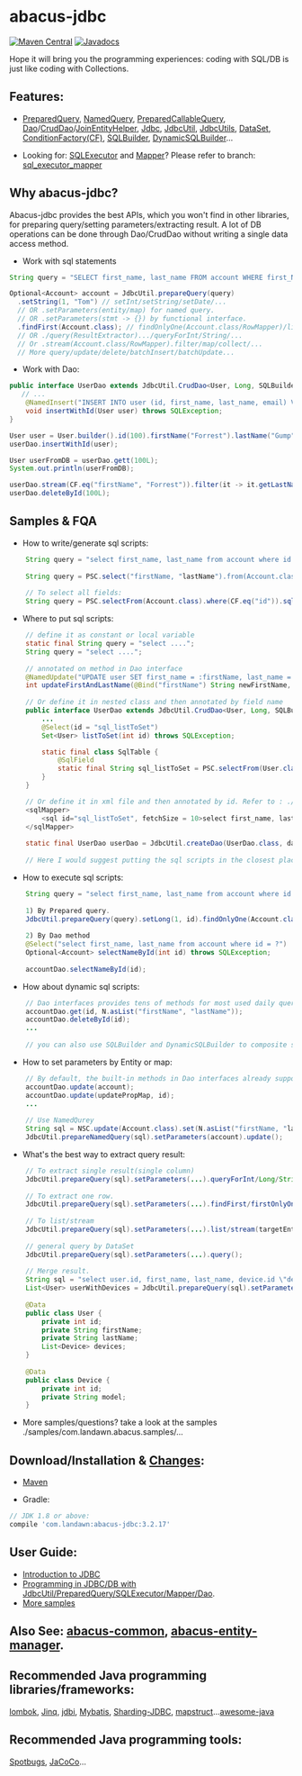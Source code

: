 # abacus-jdbc

[![Maven Central](https://img.shields.io/maven-central/v/com.landawn/abacus-jdbc.svg)](https://maven-badges.herokuapp.com/maven-central/com.landawn/abacus-jdbc/)
[![Javadocs](https://img.shields.io/badge/javadoc-3.2.17-brightgreen.svg)](https://www.javadoc.io/doc/com.landawn/abacus-jdbc/3.2.17/index.html)

Hope it will bring you the programming experiences: coding with SQL/DB is just like coding with Collections.

## Features:



*  [PreparedQuery](https://htmlpreview.github.io/?https://github.com/landawn/abacus-jdbc/blob/master/docs/PreparedQuery_view.html), 
[NamedQuery](https://htmlpreview.github.io/?https://github.com/landawn/abacus-jdbc/blob/master/docs/NamedQuery_view.html), 
[PreparedCallableQuery](https://htmlpreview.github.io/?https://github.com/landawn/abacus-jdbc/blob/master/docs/PreparedCallableQuery_view.html), 
[Dao](https://htmlpreview.github.io/?https://github.com/landawn/abacus-jdbc/blob/master/docs/Dao_view.html)/[CrudDao](https://htmlpreview.github.io/?https://github.com/landawn/abacus-jdbc/blob/master/docs/CrudDao_view.html)/[JoinEntityHelper](https://htmlpreview.github.io/?https://github.com/landawn/abacus-jdbc/blob/master/docs/JoinEntityHelper_view.html), 
[Jdbc](https://htmlpreview.github.io/?https://github.com/landawn/abacus-jdbc/blob/master/docs/Jdbc_view.html),
[JdbcUtil](https://htmlpreview.github.io/?https://github.com/landawn/abacus-jdbc/blob/master/docs/JdbcUtil_view.html),
[JdbcUtils](https://htmlpreview.github.io/?https://github.com/landawn/abacus-jdbc/blob/master/docs/JdbcUtils_view.html),
[DataSet](https://htmlpreview.github.io/?https://github.com/landawn/abacus-jdbc/blob/master/docs/DataSet_view.html), 
[ConditionFactory(CF)](https://htmlpreview.github.io/?https://github.com/landawn/abacus-jdbc/blob/master/docs/ConditionFactory_view.html), 
[SQLBuilder](https://htmlpreview.github.io/?https://github.com/landawn/abacus-jdbc/blob/master/docs/SQLBuilder_view.html), 
[DynamicSQLBuilder](https://htmlpreview.github.io/?https://github.com/landawn/abacus-jdbc/blob/master/docs/DynamicSQLBuilder_view.html)...


* Looking for: 
[SQLExecutor](https://htmlpreview.github.io/?https://github.com/landawn/abacus-jdbc/blob/master/docs/SQLExecutor_view.html) and [Mapper](https://htmlpreview.github.io/?https://github.com/landawn/abacus-jdbc/blob/master/docs/Mapper_view.html)? Please refer to branch: [sql_executor_mapper](https://github.com/landawn/abacus-jdbc/tree/sql_executor_mapper)


## Why abacus-jdbc?

Abacus-jdbc provides the best APIs, which you won't find in other libraries, for preparing query/setting parameters/extracting result. A lot of DB operations can be done through Dao/CrudDao without writing a single data access method.

* Work with sql statements
```java
String query = "SELECT first_name, last_name FROM account WHERE first_Name = ?";

Optional<Account> account = JdbcUtil.prepareQuery(query)
  .setString(1, "Tom") // setInt/setString/setDate/...
  // OR .setParameters(entity/map) for named query.
  // OR .setParameters(stmt -> {}) by functional interface.
  .findFirst(Account.class); // findOnlyOne(Account.class/RowMapper)/list/...
  // OR ./query(ResultExtractor).../queryForInt/String/...
  // Or .stream(Account.class/RowMapper).filter/map/collect/...
  // More query/update/delete/batchInsert/batchUpdate...
```

* Work with Dao:
```java
public interface UserDao extends JdbcUtil.CrudDao<User, Long, SQLBuilder.PSC, UserDao> {
   // ...
    @NamedInsert("INSERT INTO user (id, first_name, last_name, email) VALUES (:id, :firstName, :lastName, :email)")
    void insertWithId(User user) throws SQLException;
}

User user = User.builder().id(100).firstName("Forrest").lastName("Gump").email("123@email.com").build();
userDao.insertWithId(user);

User userFromDB = userDao.gett(100L);
System.out.println(userFromDB);

userDao.stream(CF.eq("firstName", "Forrest")).filter(it -> it.getLastName().equals("Gump"));
userDao.deleteById(100L);

```

## Samples & FQA
* How to write/generate sql scripts:

```java
    String query = "select first_name, last_name from account where id = ?"; // write by yourself.
    
    String query = PSC.select("firstName, "lastName").from(Account.class).where(CF.eq("id")).sql(); // use SQLBuilder
    
    // To select all fields:
    String query = PSC.selectFrom(Account.class).where(CF.eq("id")).sql();
```

* Where to put sql scripts:

```java
    // define it as constant or local variable
    static final String query = "select ....";
    String query = "select ....";
    
    // annotated on method in Dao interface
    @NamedUpdate("UPDATE user SET first_name = :firstName, last_name = :lastName WHERE id = :id")
    int updateFirstAndLastName(@Bind("firstName") String newFirstName, @Bind("lastName") String newLastName, @Bind("id") long id) throws SQLException;
    
    // Or define it in nested class and then annotated by field name
    public interface UserDao extends JdbcUtil.CrudDao<User, Long, SQLBuilder.PSC, UserDao>, JdbcUtil.JoinEntityHelper<User, SQLBuilder.PSC, UserDao> {
        ...
        @Select(id = "sql_listToSet")
        Set<User> listToSet(int id) throws SQLException;

        static final class SqlTable {
            @SqlField
            static final String sql_listToSet = PSC.selectFrom(User.class).where(CF.gt("id")).sql();
        }
    }

    // Or define it in xml file and then annotated by id. Refer to : ./schema/SQLMapper.xsd
    <sqlMapper>
        <sql id="sql_listToSet", fetchSize = 10>select first_name, last_name from user where id = ?</sql>
    </sqlMapper>
    
    static final UserDao userDao = JdbcUtil.createDao(UserDao.class, dataSource, sqlMapper);
    
    // Here I would suggest putting the sql scripts in the closest place where it will be executed.
```

* How to execute sql scripts:

```java
    String query = "select first_name, last_name from account where id = ?";
    
    1) By Prepared query.
    JdbcUtil.prepareQuery(query).setLong(1, id).findOnlyOne(Account.class); // or .findFirst/list/stream...
    
    2) By Dao method
    @Select("select first_name, last_name from account where id = ?")
    Optional<Account> selectNameById(int id) throws SQLException;
    
    accountDao.selectNameById(id);
```

* How about dynamic sql scripts:

```java
    // Dao interfaces provides tens of methods for most used daily query.
    accountDao.get(id, N.asList("firstName", "lastName"));
    accountDao.deleteById(id);
    ...
    
    // you can also use SQLBuilder and DynamicSQLBuilder to composite sql scripts.
```

* How to set parameters by Entity or map:

```java
    // By default, the built-in methods in Dao interfaces already support entity/Map parameters. 
    accountDao.update(account);
    accountDao.update(updatePropMap, id);
    ...
    
    // Use NamedQurey
    String sql = NSC.update(Account.class).set(N.asList("firstName, "lastName")).where(CF.eq("id")).sql();
    JdbcUtil.prepareNamedQuery(sql).setParameters(account).update();
```

* What's the best way to extract query result:

```java
    // To extract single result(single column)
    JdbcUtil.prepareQuery(sql).setParameters(...).queryForInt/Long/String/SingleResult/...  
    
    // To extract one row.
    JdbcUtil.prepareQuery(sql).setParameters(...).findFirst/firstOnlyOne(targetEntityClass/rowMapper/biRowMapper...);
    
    // To list/stream
    JdbcUtil.prepareQuery(sql).setParameters(...).list/stream(targetEntityClass/rowMapper/biRowMapper...);
    
    // general query by DataSet
    JdbcUtil.prepareQuery(sql).setParameters(...).query();
    
    // Merge result.
    String sql = "select user.id, first_name, last_name, device.id \"devices.id\", device.model \"devices.model\" from user left join device on user.id = device.user_id;
    List<User> userWithDevices = JdbcUtil.prepareQuery(sql).setParameters(...).query().toMergedEntities(User.class);
    
    @Data
    public class User {
    	private int id;
    	private String firstName;
    	private String lastName;
    	List<Device> devices;
    }
    
    @Data
    public class Device {
    	private int id;
    	private String model;
    }
```

* More samples/questions? 
    take a look at the samples ./samples/com.landawn.abacus.samples/...


## Download/Installation & [Changes](https://github.com/landawn/abacus-jdbc/blob/master/CHANGES.md):

* [Maven](http://search.maven.org/#search%7Cga%7C1%7Cg%3A%22com.landawn%22)

* Gradle:
```gradle
// JDK 1.8 or above:
compile 'com.landawn:abacus-jdbc:3.2.17'
```

## User Guide:
* [Introduction to JDBC](https://www.javacodegeeks.com/2015/02/jdbc-tutorial.html)
* [Programming in JDBC/DB with JdbcUtil/PreparedQuery/SQLExecutor/Mapper/Dao](https://github.com/landawn/abacus-jdbc/wiki/Programming-in-RDBMS-with-Jdbc,-PreparedQuery,-SQLExecutor,-Mapper-and-Dao).
* [More samples](https://github.com/landawn/abacus-jdbc/tree/master/samples/com/landawn/abacus/samples)

## Also See: [abacus-common](https://github.com/landawn/abacus-common), [abacus-entity-manager](https://github.com/landawn/abacus-entity-manager).

## Recommended Java programming libraries/frameworks:
[lombok](https://github.com/rzwitserloot/lombok), 
[Jinq](https://github.com/my2iu/Jinq), 
[jdbi](https://github.com/jdbi/jdbi), 
[Mybatis](https://github.com/mybatis/mybatis-3), 
[Sharding-JDBC](https://github.com/apache/incubator-shardingsphere),
[mapstruct](https://github.com/mapstruct/mapstruct)...[awesome-java](https://github.com/akullpp/awesome-java#database)


## Recommended Java programming tools:
[Spotbugs](https://github.com/spotbugs/spotbugs), [JaCoCo](https://www.eclemma.org/jacoco/)...
